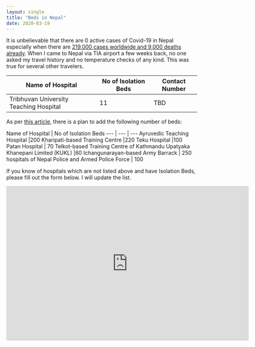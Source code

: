```yaml
---
layout: single
title: "Beds in Nepal"
date: 2020-03-19
---
```


It is unbelievable that there are 0 active cases of Covid-19 in Nepal especially when there are [219,000 cases worldwide and 9,000 deaths already](https://www.worldometers.info/coronavirus/). When I came to Nepal via TIA airport a few weeks back, no one asked my travel history and no temperature checks of any kind. This was true for several other travelers. 

Name of Hospital | No of Isolation Beds | Contact Number
--- | --- | ---
Tribhuvan University Teaching Hospital |11 | TBD

As per [this article](https://www.spotlightnepal.com/2020/03/17/nepal-add-120-icu-beds-1000-beds-isolation-wards-treat-coronavirus-patients/), there is a plan to add the following number of beds:

Name of Hospital | No of Isolation Beds
--- | --- | ---
 Ayruvedic Teaching Hospital |200 
 Kharipati-based Training Centre |220 
 Teku Hospital |100 
 Patan Hospital | 70
 Telkot-based Training Centre of Kathmandu Upatyaka Khanepani Limited (KUKL) |60
 Ichangunarayan-based Army Barrack | 250
 hospitals of Nepal Police and Armed Police Force | 100


 If you know of hospitals which are not listed above and have Isolation Beds, please fill out the form below. I will update the list. 

 <iframe src="https://docs.google.com/forms/d/e/1FAIpQLSfGpDaqV2_r-SwCaWVuB_7rYvtN0aB6y5f0CILo7rPyNJx-KA/viewform?embedded=true" width="640" height="407" frameborder="0" marginheight="0" marginwidth="0">Loading…</iframe>